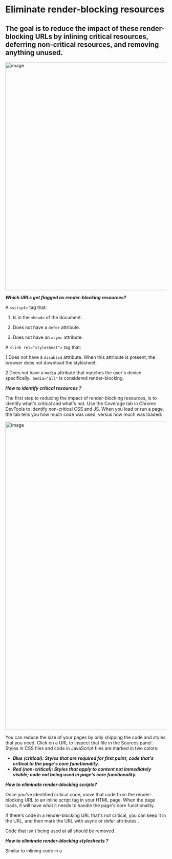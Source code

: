Eliminate render-blocking resources
======

**The goal is to reduce the impact of these render-blocking URLs by inlining critical resources, deferring non-critical resources, and removing anything unused.**
-----------

<img width="710" alt="image" src="https://user-images.githubusercontent.com/75945709/174877179-32c1e076-c048-4ae8-82e0-df7e82d95d94.png">

***Which URLs get flagged as render-blocking resources?***

A ```<script>``` tag that:

1. Is in the ```<head>``` of the document.

2. Does not have a ```defer``` attribute.

3. Does not have an ```async``` attribute.

A ```<link rel="stylesheet">``` tag that:

 1.Does not have a ```disabled``` attribute. When this attribute is present, the browser does not download the stylesheet.

 2.Does not have a ```media``` attribute that matches the user's device specifically.``` media="all"``` is considered render-blocking.

***How to identify critical resources ?***

The first step to reducing the impact of render-blocking resources, is to identify what's critical and what's not. Use the Coverage tab in Chrome DevTools to identify non-critical CSS and JS. When you load or run a page, the tab tells you how much code was used, versus how much was loaded:

<img width="960" alt="image" src="https://user-images.githubusercontent.com/75945709/174878861-20e04897-bf2a-4eb7-8030-1c534ba6c24c.png">

You can reduce the size of your pages by only shipping the code and styles that you need. Click on a URL to inspect that file in the Sources panel. Styles in CSS files and code in JavaScript files are marked in two colors:

- ***Blue (critical): Styles that are required for first paint; code that's critical to the page's core functionality.***
- ***Red (non-critical): Styles that apply to content not immediately visible; code not being used in page's core functionality.***

***How to eliminate render-blocking scripts?*** 

Once you've identified critical code, move that code from the render-blocking URL to an inline script tag in your HTML page. When the page loads, it will have what it needs to handle the page's core functionality.

If there's code in a render-blocking URL that's not critical, you can keep it in the URL, and then mark the URL with async or defer attributes .

Code that isn't being used at all should be removed .

***How to eliminate render-blocking stylesheets ?***

Similar to inlining code in a <script> tag, inline critical styles required for the first paint inside a <style> block at the head of the HTML page. Then load the rest of the styles asynchronously using the preload link .

Consider automating the process of extracting and inlining "Above the Fold" CSS using the Critical tool.

Another approach to eliminating render-blocking styles is to split up those styles into different files, organized by media query. Then add a media attribute to each stylesheet link. When loading a page, the browser only blocks the first paint to retrieve the stylesheets that match the user's device.

Finally, you'll want to minify your CSS to remove any extra whitespace or characters . This ensures that you're sending the smallest possible bundle to your users.
  
  
[Learn More](https://web.dev/render-blocking-resources/?utm_source=lighthouse&utm_medium=lr)
